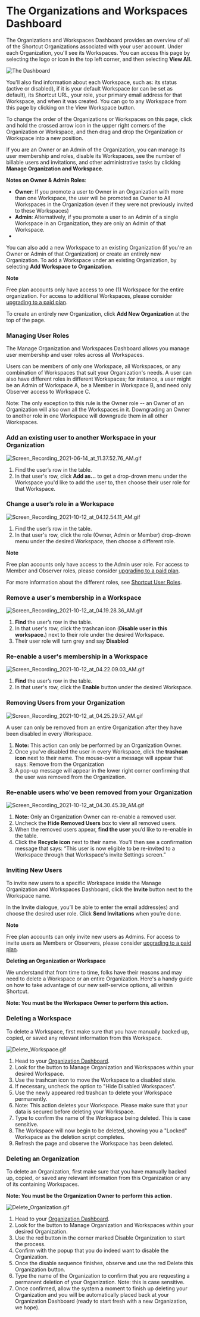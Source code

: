 # The Organizations and Workspaces Dashboard

The Organizations and Workspaces Dashboard provides an overview of all of the Shortcut Organizations associated with your user account. Under each Organization, you'll see its Workspaces. You can access this page by selecting the logo or icon in the top left corner, and then selecting **View All.**

![The Dashboard](https://help.shortcut.com/hc/article_attachments/17722410331028)

You'll also find information about each Workspace, such as: its status (active or disabled), if it is your default Workspace (or can be set as default), its Shortcut URL, your role, your primary email address for that Workspace, and when it was created. You can go to any Workspace from this page by clicking on the View Workspace button.

To change the order of the Organizations or Workspaces on this page, click and hold the crossed arrow icon in the upper right corners of the Organization or Workspace, and then drag and drop the Organization or Workspace into a new position.

If you are an Owner or an Admin of the Organization, you can manage its user membership and roles, disable its Workspaces, see the number of billable users and invitations, and other administrative tasks by clicking **Manage Organization and Workspace**.

**Notes on Owner & Admin Roles**:

* **Owner**: If you promote a user to Owner in an Organization with more than one Workspace, the user will be promoted as Owner to All Workspaces in the Organization (even if they were not previously invited to these Workspaces)
* **Admin**: Alternatively, if you promote a user to an Admin of a single Workspace in an Organization, they are only an Admin of that Workspace.
* &#x20;

You can also add a new Workspace to an existing Organization (if you're an Owner or Admin of that Organization) or create an entirely new Organization.  To add a Workspace under an existing Organization, by selecting **Add Workspace to Organization**.

**Note**

Free plan accounts only have access to one (1) Workspace for the entire organization. For access to additional Workspaces, please consider [upgrading to a paid plan](https://app.clubhouse.io/settings/billing).

To create an entirely new Organization, click **Add New Organization** at the top of the page.

### **Managing User Roles** <a href="#h_01hd264mhm6wdfbcxmsxbks205" id="h_01hd264mhm6wdfbcxmsxbks205"></a>

The Manage Organization and Workspaces Dashboard allows you manage user membership and user roles across all Workspaces.

Users can be members of only one Workspace, all Workspaces, or any combination of Workspaces that suit your Organization's needs. A user can also have different roles in different Workspaces; for instance, a user might be an Admin of Workspace A, be a Member in Workspace B, and need only Observer access to Workspace C.

Note: The only exception to this rule is the Owner role -- an Owner of an Organization will also own all the Workspaces in it. Downgrading an Owner to another role in one Workspace will downgrade them in all other Workspaces.

### Add an existing user to another Workspace in your Organization <a href="#h_01hd265czwgxxhw06htehn3csw" id="h_01hd265czwgxxhw06htehn3csw"></a>

![Screen\_Recording\_2021-06-14\_at\_11.37.52.76\_AM.gif](https://help.shortcut.com/hc/article_attachments/4402224429716)

1. Find the user’s row in the table.
2. In that user's row, click **Add as…** to get a drop-drown menu under the Workspace you'd like to add the user to, then choose their user role for that Workspace.

### Change a user’s role in a Workspace <a href="#h_01hd265hdjjznfzrr1nqvqbz9r" id="h_01hd265hdjjznfzrr1nqvqbz9r"></a>

![Screen\_Recording\_2021-10-12\_at\_04.12.54.11\_AM.gif](https://help.shortcut.com/hc/article_attachments/4408358494740)

1. Find the user’s row in the table.
2. In that user's row, click the role (Owner, Admin or Member) drop-drown menu under the desired Workspace, then choose a different role.

**Note**

Free plan accounts only have access to the Admin user role. For access to Member and Observer roles, please consider [upgrading to a paid plan](https://app.clubhouse.io/settings/billing).

&#x20;For more information about the different roles, see [Shortcut User Roles](https://help.clubhouse.io/hc/en-us/articles/360019189311-Clubhouse-User-Roles).

### Remove a user's membership in a Workspace <a href="#h_01hd265qv5092rw78hwsxsme7y" id="h_01hd265qv5092rw78hwsxsme7y"></a>

![Screen\_Recording\_2021-10-12\_at\_04.19.28.36\_AM.gif](https://help.shortcut.com/hc/article_attachments/4408365192212)

1. **Find** the user’s row in the table.
2. In that user's row, click the trashcan icon (**Disable user in this workspace.**) next to their role under the desired Workspace.
3. Their user role will turn grey and say **Disabled**

### Re-enable a user's membership in a Workspace <a href="#h_01hd2668n5e071eqndx0nrwy11" id="h_01hd2668n5e071eqndx0nrwy11"></a>

![Screen\_Recording\_2021-10-12\_at\_04.22.09.03\_AM.gif](https://help.shortcut.com/hc/article_attachments/4408365218836)

1. **Find** the user’s row in the table.
2. In that user's row, click the **Enable** button under the desired Workspace.

### Removing Users from your Organization <a href="#h_01hd266ds8f0scygv9207kqhex" id="h_01hd266ds8f0scygv9207kqhex"></a>

![Screen\_Recording\_2021-10-12\_at\_04.25.29.57\_AM.gif](https://help.shortcut.com/hc/article_attachments/4408358648596)

A user can only be removed from an entire Organization after they have been disabled in every Workspace.

1. **Note:** This action can only be performed by an Organization Owner.
2. Once you've disabled the user in every Workspace, click the **trashcan icon** next to their name. The mouse-over a message will appear that says: Remove from the Organization
3. A pop-up message will appear in the lower right corner confirming that the user was removed from the Organization.

### Re-enable users who've been removed from your Organization <a href="#h_01hd266jwwbsh3mtazgjcvry51" id="h_01hd266jwwbsh3mtazgjcvry51"></a>

![Screen\_Recording\_2021-10-12\_at\_04.30.45.39\_AM.gif](https://help.shortcut.com/hc/article_attachments/4408358719636)

1. **Note:** Only an Organization Owner can re-enable a removed user.
2. Uncheck the **Hide Removed Users** box to view all removed users.
3. When the removed users appear, **find the user** you’d like to re-enable in the table.
4. Click the **Recycle icon** next to their name. You’ll then see a confirmation message that says: “This user is now eligible to be re-invited to a Workspace through that Workspace's invite Settings screen.”

### Inviting New Users <a href="#h_01hd266rfss5y7mpwga51ct681" id="h_01hd266rfss5y7mpwga51ct681"></a>

To invite new users to a specific Workspace inside the Manage Organization and Workspaces Dashboard, click the **Invite** button next to the Workspace name.

In the Invite dialogue, you’ll be able to enter the email address(es) and choose the desired user role. Click **Send Invitations** when you’re done.

**Note**

Free plan accounts can only invite new users as Admins. For access to invite users as Members or Observers, please consider [upgrading to a paid plan](https://app.clubhouse.io/settings/billing).

**Deleting an Organization or Workspace**

We understand that from time to time, folks have their reasons and may need to delete a Workspace or an entire Organization. Here's a handy guide on how to take advantage of our new self-service options, all within Shortcut.

**Note: You must be the Workspace Owner to perform this action.**

### Deleting a Workspace <a href="#h_01hd264mhmcbfv5d2ypjg9qcnc" id="h_01hd264mhmcbfv5d2ypjg9qcnc"></a>

To delete a Workspace, first make sure that you have manually backed up, copied, or saved any relevant information from this Workspace.

![Delete\_Workspace.gif](https://help.shortcut.com/hc/article_attachments/17722433249172)

1. Head to your [Organization Dashboard](https://app.clubhouse.io/organizations).
2. Look for the button to Manage Organization and Workspaces within your desired Workspace.
3. Use the trashcan icon to move the Workspace to a disabled state.
4. If necessary, uncheck the option to "Hide Disabled Workspaces".&#x20;
5. Use the newly appeared red trashcan to delete your Workspace permanently.
6. Note: This action deletes your Workspace. Please make sure that your data is secured before deleting your Workspace.
7. Type to confirm the name of the Workspace being deleted. This is case sensitive.
8. The Workspace will now begin to be deleted, showing you a "Locked" Workspace as the deletion script completes.
9. Refresh the page and observe the Workspace has been deleted.

### Deleting an Organization <a href="#h_01hd264mhm0pcjr9rnn6tr4hy0" id="h_01hd264mhm0pcjr9rnn6tr4hy0"></a>

To delete an Organization, first make sure that you have manually backed up, copied, or saved any relevant information from this Organization or any of its containing Workspaces.

**Note: You must be the Organization Owner to perform this action.**&#x20;

![Delete\_Organization.gif](https://help.shortcut.com/hc/article_attachments/17722433250836)

1. Head to your [Organization Dashboard](https://app.clubhouse.io/organizations).
2. Look for the button to Manage Organization and Workspaces within your desired Organization.
3. Use the red button in the corner marked Disable Organization to start the process.&#x20;
4. Confirm with the popup that you do indeed want to disable the Organization.
5. Once the disable sequence finishes, observe and use the red Delete this Organization button.
6. Type the name of the Organization to confirm that you are requesting a permanent deletion of your Organization. Note: this is case sensitive.&#x20;
7. Once confirmed, allow the system a moment to finish up deleting your Organization and you will be automatically placed back at your Organization Dashboard (ready to start fresh with a new Organization, we hope).
